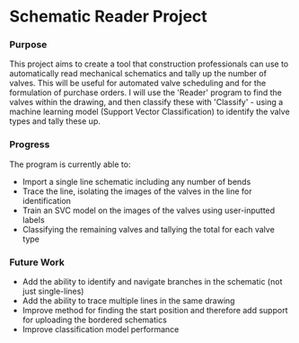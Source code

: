 # Schematic Reader Project

### Purpose
This project aims to create a tool that construction professionals can use to automatically read mechanical schematics and tally up the number of valves. This will be useful for automated valve scheduling and for the formulation of purchase orders.
I will use the 'Reader' program to find the valves within the drawing, and then classify these with 'Classify' - using a machine learning model (Support Vector Classification) to identify the valve types and tally these up.

### Progress
The program is currently able to:
- Import a single line schematic including any number of bends
- Trace the line, isolating the images of the valves in the line for identification
- Train an SVC model on the images of the valves using user-inputted labels
- Classifying the remaining valves and tallying the total for each valve type

### Future Work
- Add the ability to identify and navigate branches in the schematic (not just single-lines)
- Add the ability to trace multiple lines in the same drawing
- Improve method for finding the start position and therefore add support for uploading the bordered schematics
- Improve classification model performance
